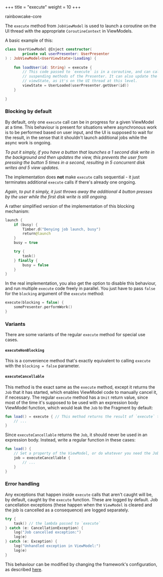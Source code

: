 +++
title = "execute"
weight = 10
+++

<div class="small-subtitle">rainbowcake-core</div>

The `execute` method from `JobViewModel` is used to launch a coroutine on the UI thread with the appropriate `CoroutineContext` in ViewModels.

A basic example of this:

```kotlin
class UserViewModel @Inject constructor(
        private val userPresenter: UserPresenter
) : JobViewModel<UserViewState>(Loading) {
    
    fun loadUser(id: String) = execute {
        // This code passed to `execute` is in a coroutine, and can call
        // suspending methods of the Presenter. It can also update the
        // viewState, as it's on the UI thread at this level.
        viewState = UserLoaded(userPresenter.getUser(id))
    }
    
}
```

### Blocking by default

By default, only one `execute` call can be in progress for a given ViewModel at a time. This behaviour is present for situations where asynchronous work is to be performed based on user input, and the UI is supposed to wait for the result, in the sense that it shouldn't launch additional jobs while the async work is ongoing.

*To put it simply, if you have a button that launches a 1 second disk write in the background and then updates the view, this prevents the user from pressing the button 5 times in a second, resulting in 5 concurrent disk writes and 5 view updates.*

The implementation does **not** make `execute` calls sequential - it just terminates additional `execute` calls if there's already one ongoing. 

*Again, to put it simply, it just throws away the additional 4 button presses by the user while the first disk write is still ongoing.*

A rather simplified version of the implementation of this blocking mechanism:

```kotlin
launch {
    if (busy) {
        Timber.d("Denying job launch, busy")
        return@launch
    }
    busy = true

    try {
        task()
    } finally {
        busy = false
    }
}
```

In the real implementation, you also get the option to disable this behaviour, and run multiple `execute` code freely in parallel. You just have to pass `false` for the `blocking` argument of the `execute` method:

```kotlin
execute(blocking = false) {
    somePresenter.performWork()
}
```

### Variants

There are some variants of the regular `execute` method for special use cases.

#### `executeNonBlocking`

This is a convenience method that's exactly equivalent to calling `execute` with the `blocking = false` parameter.

#### `executeCancellable`

This method is the exact same as the `execute` method, except it returns the `Job` that it has started, which enables ViewModel code to manually cancel it, if necessary. The regular `execute` method has a `Unit` return value, since most of the time it's supposed to be used with an expression body ViewModel function, which would leak the `Job` to the Fragment by default:

```kotlin
fun load() = execute { // This method returns the result of `execute` to the Fragment! 
    // ...
} 
```
 
Since `executeCancellable` returns the `Job`, it should never be used in an expression body. Instead, write a regular function in these cases:

```kotlin
fun load() {
    // Set a property of the ViewModel, or do whatever you need the Job for
    job = executeCancellable {
        // ...
    }
}
```

### Error handling

Any exceptions that happen inside `execute` calls that aren't caught will be, by default, caught by the `execute` function. These are logged by default. Job cancellation exceptions (these happen when the `ViewModel` is cleared and the job is cancelled as a consequence) are logged separately.

```kotlin
try {
    task() // the lambda passed to `execute`
} catch (e: CancellationException) {
    log("Job cancelled exception:")
    log(e)
} catch (e: Exception) {
    log("Unhandled exception in ViewModel:")
    log(e)
}
```

This behaviour can be modified by changing the framework's configuration, as described [here](/features/configuration/).
